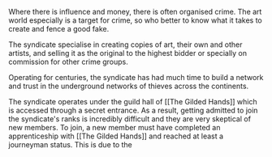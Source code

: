 Where there is influence and money, there is often organised crime. The art world especially is a target for crime, so who better to know what it takes to create and fence a good fake.

The syndicate specialise in creating copies of art, their own and other artists, and selling it as the original to the highest bidder or specially on commission for other crime groups.

Operating for centuries, the syndicate has had much time to build a network and trust in the underground networks of thieves across the continents. 

The syndicate operates under the guild hall of [[The Gilded Hands]] which is accessed through a secret entrance. As a result, getting admitted to join the syndicate's ranks is incredibly difficult and they are very skeptical of new members. To join, a new member must have completed an apprenticeship with [[The Gilded Hands]] and reached at least a journeyman status. This is due to the 